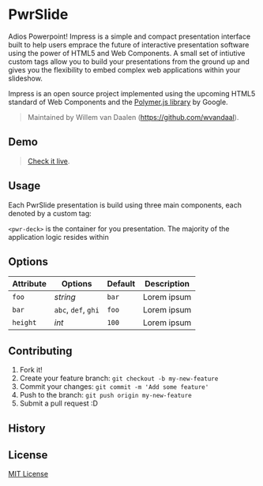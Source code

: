 # PwrSlide

Adios Powerpoint! Impress is a simple and compact presentation interface built to help users emprace the future of interactive presentation software using the power of HTML5 and Web Components. A small set of intiutive custom tags allow you to build your presentations from the ground up and gives you the flexibility to embed complex web applications within your slideshow.

Impress is an open source project implemented using the upcoming HTML5 standard of Web Components and the [Polymer.js library](http://polymer-project.org) by Google. 

> Maintained by Willem van Daalen (https://github.com/wvandaal).

## Demo

> [Check it live](http://customelements.github.io/boilerplate-element).

## Usage

Each PwrSlide presentation is build using three main components, each denoted by a custom tag:

`<pwr-deck>` is the container for you presentation. The majority of the application logic resides within 


## Options

Attribute  | Options                   | Default             | Description
---        | ---                       | ---                 | ---
`foo`      | *string*                  | `bar`               | Lorem ipsum
`bar`      | `abc`, `def`, `ghi` 	   | `foo`               | Lorem ipsum
`height`   | *int*                     | `100`               | Lorem ipsum


## Contributing

1. Fork it!
2. Create your feature branch: `git checkout -b my-new-feature`
3. Commit your changes: `git commit -m 'Add some feature'`
4. Push to the branch: `git push origin my-new-feature`
5. Submit a pull request :D

## History


## License

[MIT License](http://opensource.org/licenses/MIT)